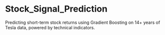 # Stock_Signal_Prediction
Predicting short-term stock returns using Gradient Boosting on 14+ years of Tesla data, powered by technical indicators.
